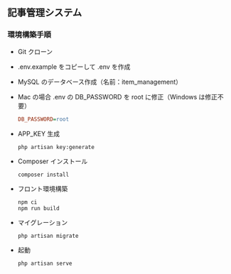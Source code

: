 ## 記事管理システム

### 環境構築手順

-   Git クローン
-   .env.example をコピーして .env を作成
-   MySQL のデータベース作成（名前：item_management）
-   Mac の場合 .env の DB_PASSWORD を root に修正（Windows は修正不要）

    ```INI
    DB_PASSWORD=root
    ```

-   APP_KEY 生成

    ```console
    php artisan key:generate
    ```

-   Composer インストール

    ```console
    composer install
    ```

-   フロント環境構築

    ```console
    npm ci
    npm run build
    ```

-   マイグレーション

    ```console
    php artisan migrate
    ```

-   起動

    ```console
    php artisan serve
    ```
